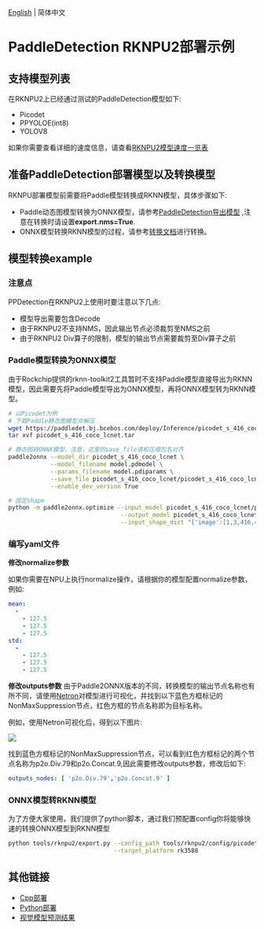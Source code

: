 [English](README.md) | 简体中文

# PaddleDetection RKNPU2部署示例

## 支持模型列表

在RKNPU2上已经通过测试的PaddleDetection模型如下:

- Picodet
- PPYOLOE(int8)
- YOLOV8

如果你需要查看详细的速度信息，请查看[RKNPU2模型速度一览表](../../../../../docs/cn/faq/rknpu2/rknpu2.md)

## 准备PaddleDetection部署模型以及转换模型

RKNPU部署模型前需要将Paddle模型转换成RKNN模型，具体步骤如下:

* Paddle动态图模型转换为ONNX模型，请参考[PaddleDetection导出模型](https://github.com/PaddlePaddle/PaddleDetection/blob/release/2.4/deploy/EXPORT_MODEL.md)
,注意在转换时请设置**export.nms=True**.
* ONNX模型转换RKNN模型的过程，请参考[转换文档](../../../../../docs/cn/faq/rknpu2/export.md)进行转换。

## 模型转换example

### 注意点

PPDetection在RKNPU2上使用时要注意以下几点:

* 模型导出需要包含Decode
* 由于RKNPU2不支持NMS，因此输出节点必须裁剪至NMS之前
* 由于RKNPU2 Div算子的限制，模型的输出节点需要裁剪至Div算子之前

### Paddle模型转换为ONNX模型

由于Rockchip提供的rknn-toolkit2工具暂时不支持Paddle模型直接导出为RKNN模型，因此需要先将Paddle模型导出为ONNX模型，再将ONNX模型转为RKNN模型。

```bash
# 以Picodet为例
# 下载Paddle静态图模型并解压
wget https://paddledet.bj.bcebos.com/deploy/Inference/picodet_s_416_coco_lcnet.tar
tar xvf picodet_s_416_coco_lcnet.tar

# 静态图转ONNX模型，注意，这里的save_file请和压缩包名对齐
paddle2onnx --model_dir picodet_s_416_coco_lcnet \
            --model_filename model.pdmodel \
            --params_filename model.pdiparams \
            --save_file picodet_s_416_coco_lcnet/picodet_s_416_coco_lcnet.onnx \
            --enable_dev_version True

# 固定shape
python -m paddle2onnx.optimize --input_model picodet_s_416_coco_lcnet/picodet_s_416_coco_lcnet.onnx \
                                --output_model picodet_s_416_coco_lcnet/picodet_s_416_coco_lcnet.onnx \
                                --input_shape_dict "{'image':[1,3,416,416]}"
```

### 编写yaml文件

**修改normalize参数**

如果你需要在NPU上执行normalize操作，请根据你的模型配置normalize参数，例如:

```yaml
mean:
  -
    - 127.5
    - 127.5
    - 127.5
std:
  -
    - 127.5
    - 127.5
    - 127.5
```

**修改outputs参数**
由于Paddle2ONNX版本的不同，转换模型的输出节点名称也有所不同，请使用[Netron](https://netron.app)对模型进行可视化，并找到以下蓝色方框标记的NonMaxSuppression节点，红色方框的节点名称即为目标名称。

例如，使用Netron可视化后，得到以下图片:

![](https://user-images.githubusercontent.com/58363586/212599781-e1952da7-6eae-4951-8ca7-bab7e6940692.png)

找到蓝色方框标记的NonMaxSuppression节点，可以看到红色方框标记的两个节点名称为p2o.Div.79和p2o.Concat.9,因此需要修改outputs参数，修改后如下:

```yaml
outputs_nodes: [ 'p2o.Div.79','p2o.Concat.9' ]
```

### ONNX模型转RKNN模型

为了方便大家使用，我们提供了python脚本，通过我们预配置config你将能够快速的转换ONNX模型到RKNN模型

```bash
python tools/rknpu2/export.py --config_path tools/rknpu2/config/picodet_s_416_coco_lcnet_unquantized.yaml \
                              --target_platform rk3588
```


## 其他链接

- [Cpp部署](./cpp)
- [Python部署](./python)
- [视觉模型预测结果](../../../../../docs/api/vision_results/)
